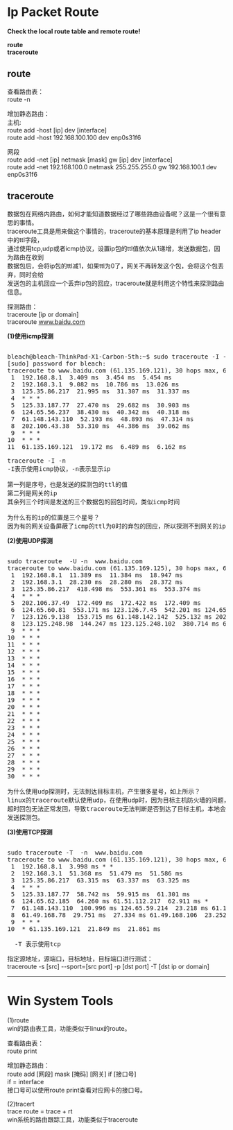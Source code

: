 # Ip Packet Route  
  
**Check the local route table and remote route!**      
  
**route**  
**traceroute**  
      
## route        
查看路由表：      
route -n      
      
增加静态路由：      
主机:      
route add -host [ip] dev [interface]      
route add -host 192.168.100.100 dev enp0s31f6      
      
网段      
route add -net  [ip] netmask [mask] gw [ip] dev [interface]      
route add -net  192.168.100.0 netmask 255.255.255.0 gw 192.168.100.1 dev enp0s31f6      
    
      
## traceroute      
数据包在网络内路由，如何才能知道数据经过了哪些路由设备呢？这是一个很有意思的事情。      
traceroute工具是用来做这个事情的，traceroute的基本原理是利用了ip header中的ttl字段，      
通过使用tcp,udp或者icmp协议，设置ip包的ttl值依次从1递增，发送数据包，因为路由在收到      
数据包后，会将ip包的ttl减1，如果ttl为0了，网关不再转发这个包，会将这个包丢弃，同时会给      
发送包的主机回应一个丢弃ip包的回应，traceroute就是利用这个特性来探测路由信息。      
      
探测路由：      
traceroute [ip or domain]      
traceroute  www.baidu.com      
      
**(1)使用icmp探测**      
<pre>      
bleach@bleach-ThinkPad-X1-Carbon-5th:~$ sudo traceroute -I -n  www.baidu.com      
[sudo] password for bleach:      
traceroute to www.baidu.com (61.135.169.121), 30 hops max, 60 byte packets      
 1  192.168.8.1  3.409 ms  3.454 ms  5.454 ms      
 2  192.168.3.1  9.082 ms  10.786 ms  13.026 ms      
 3  125.35.86.217  21.995 ms  31.307 ms  31.337 ms      
 4  * * *      
 5  125.33.187.77  27.470 ms  29.682 ms  30.903 ms      
 6  124.65.56.237  38.430 ms  40.342 ms  40.318 ms      
 7  61.148.143.110  52.193 ms  48.893 ms  47.314 ms      
 8  202.106.43.38  53.310 ms  44.386 ms  39.062 ms      
 9  * * *      
10  * * *      
11  61.135.169.121  19.172 ms  6.489 ms  6.162 ms      
      
traceroute -I -n      
-I表示使用icmp协议，-n表示显示ip      
      
第一列是序号，也是发送的探测包的ttl的值      
第二列是网关的ip      
其余列三个时间是发送的三个数据包的回包时间，类似icmp时间      
      
为什么有的ip的位置是三个星号？      
因为有的网关设备屏蔽了icmp的ttl为0时的弃包的回应，所以探测不到网关的ip      
</pre>      
      
      
**(2)使用UDP探测**      
<pre>      
sudo traceroute  -U -n  www.baidu.com      
traceroute to www.baidu.com (61.135.169.125), 30 hops max, 60 byte packets      
 1  192.168.8.1  11.389 ms  11.384 ms  18.947 ms      
 2  192.168.3.1  28.230 ms  28.280 ms  28.372 ms      
 3  125.35.86.217  418.498 ms  553.361 ms  553.374 ms      
 4  * * *      
 5  202.106.37.49  172.409 ms  172.422 ms  172.409 ms      
 6  124.65.60.81  553.171 ms 123.126.7.45  542.201 ms 124.65.57.85  542.109 ms      
 7  123.126.9.138  153.715 ms 61.148.142.142  525.132 ms 202.106.227.10  524.984 ms      
 8  123.125.248.98  144.247 ms 123.125.248.102  380.714 ms 61.49.168.110  380.630 ms      
 9  * * *      
10  * * *      
11  * * *      
12  * * *      
13  * * *      
14  * * *      
15  * * *      
16  * * *      
17  * * *      
18  * * *      
19  * * *      
20  * * *      
21  * * *      
22  * * *      
23  * * *      
24  * * *      
25  * * *      
26  * * *      
27  * * *      
28  * * *      
29  * * *      
30  * * *      
      
为什么使用udp探测时，无法到达目标主机，产生很多星号，如上所示？      
linux的traceroute默认使用udp，在使用udp时，因为目标主机防火墙的问题，目标主机的      
超时回包无法正常发回，导致traceroute无法判断是否到达了目标主机，本地会一直增加ttl值      
发送探测包。      
</pre>      
      
**(3)使用TCP探测**      
<pre>      
sudo traceroute -T  -n  www.baidu.com      
traceroute to www.baidu.com (61.135.169.121), 30 hops max, 60 byte packets      
 1  192.168.8.1  3.998 ms * *      
 2  192.168.3.1  51.368 ms  51.479 ms  51.586 ms      
 3  125.35.86.217  63.315 ms  63.337 ms  63.325 ms      
 4  * * *      
 5  125.33.187.77  58.742 ms  59.915 ms  61.301 ms      
 6  124.65.62.185  64.260 ms 61.51.112.217  62.911 ms *      
 7  61.148.143.110  100.996 ms 124.65.59.214  23.218 ms 61.148.143.110  64.637 ms      
 8  61.49.168.78  29.751 ms  27.334 ms 61.49.168.106  23.252 ms      
 9  * * *      
10  * 61.135.169.121  21.849 ms  21.861 ms      
      
  -T 表示使用tcp      
</pre>      
  
指定源地址，源端口，目标地址，目标端口进行测试：  
traceroute -s [src] --sport=[src port]  -p [dst port] -T [dst ip or domain]  
    
----------------------------------------------------    
# Win System Tools    
(1)route       
win的路由表工具，功能类似于linux的route。      
    
查看路由表：        
route print       
    
增加静态路由：      
route  add [网段]  mask [掩码]  [网关]  if  [接口号]      
if = interface        
接口号可以使用route print查看对应网卡的接口号。      
    
(2)tracert        
trace route = trace + rt        
win系统的路由跟踪工具，功能类似于traceroute      
